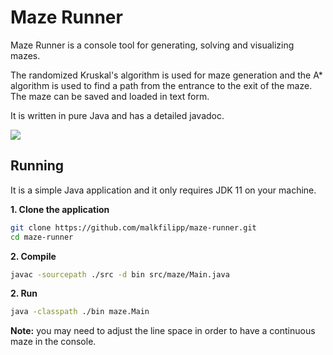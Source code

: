 # Maze Runner

Maze Runner is a console tool for generating, solving and visualizing mazes.

The randomized Kruskal's algorithm is used for maze generation and the A* algorithm is used to find a path from the entrance to the exit of the maze. The maze can be saved and loaded in text form.

It is written in pure Java and has a detailed javadoc.

![](maze.gif)

## Running

It is a simple Java application and it only requires JDK 11 on your machine.

**1. Clone the application**

```bash
git clone https://github.com/malkfilipp/maze-runner.git
cd maze-runner
```

**2. Compile**

```bash
javac -sourcepath ./src -d bin src/maze/Main.java
```

**2. Run**

```bash
java -classpath ./bin maze.Main
```

**Note:** you may need to adjust the line space in order to have a continuous maze in the console.
